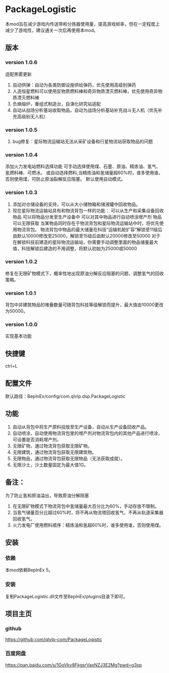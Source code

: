 # PackageLogistic

本mod旨在减少游戏内传送带和分拣器使用量，提高游戏帧率，但在一定程度上减少了游戏性，建议通关一次后再使用本mod。

## 版本
### version 1.0.6
适配黑雾更新
1. 自动供弹：自动为各类防御设施供给弹药，优先使用高级别弹药
2. 人造恒星燃料可以使用反物质燃料棒和奇异物质湮灭燃料棒，优先使用奇异物质湮灭燃料棒
3. 负熵熔炉，重组式制造台，自演化研究站适配
4. 自动从战场分析基站收取物品，自动为战场分析基站补充战斗无人机（优先补充高级别无人机）

### version 1.0.5
1. bug修复：星际物流运输站无法从采矿设备和行星物流站获取物品的问题

### version 1.0.4
添加火力发电站燃料选择功能
可手动选择使用煤、石墨、原油、精炼油、氢气、氢燃料棒、可燃冰。
或自动选择燃料,当精炼油和氢储量超60%时，谁多使用谁，否则使用煤，可防止原油裂解反应阻塞。
默认使用自动模式。

### version 1.0.3
1. 添加对仓储设备的支持，可以从大小储物箱和储液罐中回收物品。
2. 现在星际物流运输站具有和物流背包一样的功能：
可以从生产和采集设备回收物品
可以将物品分发至生产设备中
可以对其中物品进行自动喷涂增产剂
物品可以无限获取
当某物品同时存在于物流背包和星际物流运输站中时，将优先使用物流背包。
物流背包中物品的最大储量在科技“运输机舱扩容”解锁至11级后由默认10000修改至25000，解锁至15级后由默认20000修改至50000
对于在解锁科技前建造的星际物流运输站，你需要手动调整里面的物品储量最大值，科技解锁后建造的不用调整，将默认初始为25000或50000

### version 1.0.2
修复在无限矿物模式下，概率性地出现原油分解反应阻塞的问题，调整氢气的回收策略。

### version 1.0.1 
背包中非建筑物品的堆叠数量可随背包科技等级解锁而提升，最大值由10000更改为50000。

### version 1.0.0
实现基本功能

## 快捷键
ctrl+L

## 配置文件
默认路径：BepInEx/config/com.qlvlp.dsp.PackageLogistic

## 功能
1. 自动从背包中将生产原料投放至生产设备，自动从生产设备回收产品。
2. 自动喷涂，自动使用物流背包里的增产剂对物流背包内的其他产品进行喷涂，可设置是否消耗增产剂。
3. 无限矿物，通过物流背包获取无限矿物。
4. 无限建筑，通过物流背包获取无限建筑物。
5. 无限物品，通过物流背包获取无限物品（无法获取成就）。
6. 无限沙土，沙土数量固定为最大值1G。

## 备注：
为了防止氢和原油溢出，导致原油分解阻塞
1. 在无限矿物模式下物流背包中氢储量最大百分比为60%，手动存放不限制。
2. 当氢气储量百分比超过60%时，将不再从物流塔回收氢气，不再从轨道采集器回收氢气。
2. 火力发电厂使用燃料顺序：精炼油和氢超60%时，谁多使用谁，否则使用煤。

## 安装
### 依赖
本mod依赖BepInEx 5。
### 安装
复制PackageLogistic.dll文件至BepInEx/plugins目录下即可。

## 项目主页
### github
https://github.com/qlvlp-com/PackageLogistic
### 百度网盘
https://pan.baidu.com/s/1GoVky8FkgsrVaxNZJ3E2Mg?pwd=g3sp